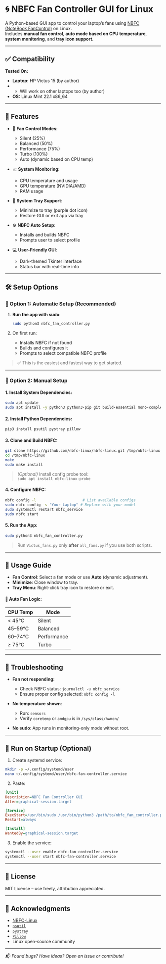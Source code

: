 
# 🌀 NBFC Fan Controller GUI for Linux

A Python-based GUI app to control your laptop’s fans using [NBFC (NoteBook FanControl)](https://github.com/hirschmann/nbfc) on Linux.  
Includes **manual fan control**, **auto mode based on CPU temperature**, **system monitoring**, and **tray icon support**.

---

## ✅ Compatibility

**Tested On:**
- **Laptop:** HP Victus 15 (by author)
- - Will work on other laptops too (by author)
- **OS:** Linux Mint 22.1 x86_64

---

## 🚀 Features

- 🧊 **Fan Control Modes**:
  - Silent (25%)
  - Balanced (50%)
  - Performance (75%)
  - Turbo (100%)
  - Auto (dynamic based on CPU temp)

- 📈 **System Monitoring**:
  - CPU temperature and usage
  - GPU temperature (NVIDIA/AMD)
  - RAM usage

- 🧲 **System Tray Support**:
  - Minimize to tray (purple dot icon)
  - Restore GUI or exit app via tray

- ⚙️ **NBFC Auto Setup**:
  - Installs and builds NBFC
  - Prompts user to select profile

- 💻 **User-Friendly GUI**:
  - Dark-themed Tkinter interface
  - Status bar with real-time info

---

## 🛠️ Setup Options

### 🔹 Option 1: Automatic Setup (Recommended)

1. **Run the app with sudo**:
   ```bash
   sudo python3 nbfc_fan_controller.py
   ```

2. On first run:
   - Installs NBFC if not found
   - Builds and configures it
   - Prompts to select compatible NBFC profile

> ✅ This is the easiest and fastest way to get started.

---

### 🔸 Option 2: Manual Setup

#### 1. Install System Dependencies:

```bash
sudo apt update
sudo apt install -y python3 python3-pip git build-essential mono-complete lm-sensors
```

#### 2. Install Python Dependencies:

```bash
pip3 install psutil pystray pillow
```

#### 3. Clone and Build NBFC:

```bash
git clone https://github.com/nbfc-linux/nbfc-linux.git /tmp/nbfc-linux
cd /tmp/nbfc-linux
make
sudo make install
```

> *(Optional)* Install config probe tool:  
> `sudo apt install nbfc-linux-probe`

#### 4. Configure NBFC:

```bash
nbfc config -l                     # List available configs
sudo nbfc config -s "Your Laptop" # Replace with your model
sudo systemctl restart nbfc_service
sudo nbfc start
```

#### 5. Run the App:

```bash
sudo python3 nbfc_fan_controller.py
```

> Run `Victus_fans.py` only **after** `all_fans.py` if you use both scripts.

---

## 📖 Usage Guide

- **Fan Control**: Select a fan mode or use **Auto** (dynamic adjustment).
- **Minimize**: Close window to tray.
- **Tray Menu**: Right-click tray icon to restore or exit.

#### 🔄 Auto Fan Logic:

| CPU Temp      | Mode        |
|---------------|-------------|
| < 45°C        | Silent      |
| 45–59°C       | Balanced    |
| 60–74°C       | Performance |
| ≥ 75°C        | Turbo       |

---

## 🧪 Troubleshooting

- **Fan not responding**:
  - Check NBFC status: `journalctl -u nbfc_service`
  - Ensure proper config selected: `nbfc config -l`

- **No temperature shown**:
  - Run: `sensors`
  - Verify `coretemp` or `amdgpu` is in `/sys/class/hwmon/`

- **No sudo**: App runs in monitoring-only mode without root.

---

## 🔁 Run on Startup (Optional)

1. Create systemd service:

```bash
mkdir -p ~/.config/systemd/user
nano ~/.config/systemd/user/nbfc-fan-controller.service
```

2. Paste:

```ini
[Unit]
Description=NBFC Fan Controller GUI
After=graphical-session.target

[Service]
ExecStart=/usr/bin/sudo /usr/bin/python3 /path/to/nbfc_fan_controller.py
Restart=always

[Install]
WantedBy=graphical-session.target
```

3. Enable the service:

```bash
systemctl --user enable nbfc-fan-controller.service
systemctl --user start nbfc-fan-controller.service
```

---

## 🧾 License

MIT License – use freely, attribution appreciated.

---

## 🙌 Acknowledgments

- [NBFC-Linux](https://github.com/nbfc-linux/nbfc-linux)
- [`psutil`](https://pypi.org/project/psutil/)
- [`pystray`](https://pypi.org/project/pystray/)
- [`Pillow`](https://pypi.org/project/Pillow/)
- Linux open-source community

---

📬 *Found bugs? Have ideas? Open an issue or contribute!*
